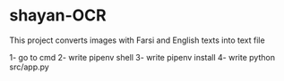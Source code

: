 # shayan-OCR
This project converts images with Farsi and English texts into text file




1- go to cmd 
2- write pipenv shell
3- write pipenv install
4- write python src/app.py
